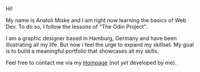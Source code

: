 Hi!

My name is Anatoli Miske and I am right now learning the basics of Web Dev. To do so, I follow the lessons of "The Odin Project".

I am a graphic designer based in Hamburg, Germany and have been illustrating all my life. But now i feel the urge to expand my skillset. 
My goal is to build a meaningful portfolio that showcases all my skills.

Feel free to contact me via my [Hompage](https://anatolimiske.de/ "Anatoli Miske Hompage") (not *yet* developed by me).

<!---
Tolikowski/Tolikowski is a ✨ special ✨ repository because its `README.md` (this file) appears on your GitHub profile.
You can click the Preview link to take a look at your changes.
--->
